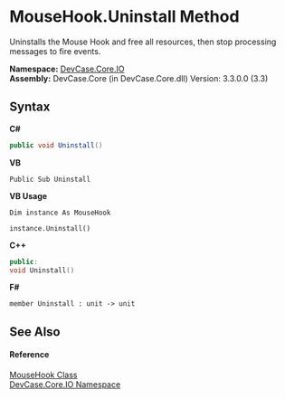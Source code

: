 # MouseHook.Uninstall Method 
 

Uninstalls the Mouse Hook and free all resources, then stop processing messages to fire events.

**Namespace:**&nbsp;<a href="N_DevCase_Core_IO">DevCase.Core.IO</a><br />**Assembly:**&nbsp;DevCase.Core (in DevCase.Core.dll) Version: 3.3.0.0 (3.3)

## Syntax

**C#**<br />
``` C#
public void Uninstall()
```

**VB**<br />
``` VB
Public Sub Uninstall
```

**VB Usage**<br />
``` VB Usage
Dim instance As MouseHook

instance.Uninstall()
```

**C++**<br />
``` C++
public:
void Uninstall()
```

**F#**<br />
``` F#
member Uninstall : unit -> unit 

```


## See Also


#### Reference
<a href="T_DevCase_Core_IO_MouseHook">MouseHook Class</a><br /><a href="N_DevCase_Core_IO">DevCase.Core.IO Namespace</a><br />